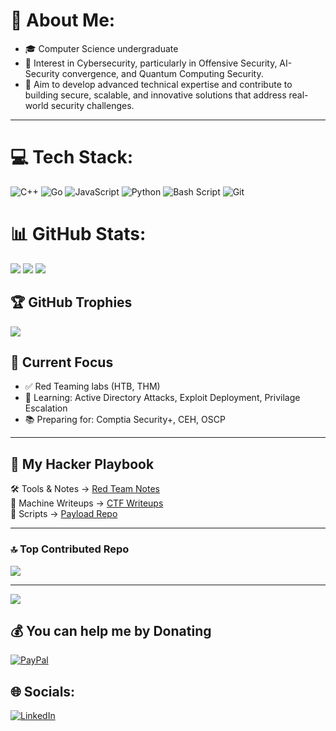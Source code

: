 # 💫 About Me:

- 🎓 Computer Science undergraduate
- 🚀 Interest in Cybersecurity, particularly in Offensive Security, AI-Security convergence, and Quantum Computing Security.
- 🔐 Aim to develop advanced technical expertise and contribute to building secure, scalable, and innovative solutions that address real-world security challenges.

---

# 💻 Tech Stack:
![C++](https://img.shields.io/badge/c++-%2300599C.svg?style=for-the-badge&logo=c%2B%2B&logoColor=white) ![Go](https://img.shields.io/badge/go-%2300ADD8.svg?style=for-the-badge&logo=go&logoColor=white) ![JavaScript](https://img.shields.io/badge/javascript-%23323330.svg?style=for-the-badge&logo=javascript&logoColor=%23F7DF1E) ![Python](https://img.shields.io/badge/python-3670A0?style=for-the-badge&logo=python&logoColor=ffdd54) ![Bash Script](https://img.shields.io/badge/bash_script-%23121011.svg?style=for-the-badge&logo=gnu-bash&logoColor=white) ![Git](https://img.shields.io/badge/git-%23F05033.svg?style=for-the-badge&logo=git&logoColor=white)

# 📊 GitHub Stats:
![](https://github-readme-stats.vercel.app/api?username=Dibyadipan&theme=dark&hide_border=false&include_all_commits=true&count_private=false)
![](https://nirzak-streak-stats.vercel.app/?user=Dibyadipan&theme=dark&hide_border=false)
![](https://github-readme-stats.vercel.app/api/top-langs/?username=Dibyadipan&theme=dark&hide_border=false&include_all_commits=true&count_private=false&layout=compact)

## 🏆 GitHub Trophies
![](https://github-profile-trophy.vercel.app/?username=Dibyadipan&theme=onedark&no-frame=false&no-bg=false&margin-w=4)

## 🔨 Current Focus
- ✅ Red Teaming labs (HTB, THM)
- 🎯 Learning: Active Directory Attacks, Exploit Deployment, Privilage Escalation
- 📚 Preparing for: Comptia Security+, CEH, OSCP

---

## 🧠 My Hacker Playbook
🛠️ Tools & Notes → [Red Team Notes](https://github.com/Dibyadipan/RedTeam-Journey)  
🎯 Machine Writeups → [CTF Writeups](https://github.com/Dibyadipan/RedTeam-Journey/tree/main/CTF-Solutions)  
🔗 Scripts → [Payload Repo](https://github.com/Dibyadipan/RedTeam-Journey/tree/main/Scripts)

---

### 🔝 Top Contributed Repo
![](https://github-contributor-stats.vercel.app/api?username=Dibyadipan&limit=5&theme=dark&combine_all_yearly_contributions=true)

---
[![](https://visitcount.itsvg.in/api?id=Dibyadipan&icon=2&color=13)](https://visitcount.itsvg.in)

## 💰 You can help me by Donating
  [![PayPal](https://img.shields.io/badge/PayPal-00457C?style=for-the-badge&logo=paypal&logoColor=white)](https://paypal.me/dibyadipan654) 

## 🌐 Socials:
[![LinkedIn](https://img.shields.io/badge/LinkedIn-%230077B5.svg?logo=linkedin&logoColor=white)](https://linkedin.com/in/Dibyadipan) 

